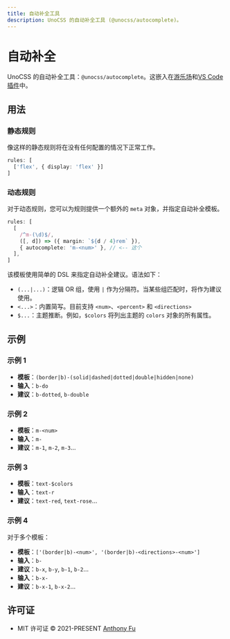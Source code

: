 ```yaml
---
title: 自动补全工具
description: UnoCSS 的自动补全工具 (@unocss/autocomplete)。
---
```


# 自动补全

UnoCSS 的自动补全工具：`@unocss/autocomplete`。这嵌入在<a href="/play" target="_blank" rel="noreferrer">游乐场</a>和[VS Code 插件](/integrations/vscode)中。

## 用法

### 静态规则

像这样的静态规则将在没有任何配置的情况下正常工作。

```ts
rules: [
  ['flex', { display: 'flex' }]
]
```

### 动态规则

对于动态规则，您可以为规则提供一个额外的 `meta` 对象，并指定自动补全模板。

```ts
rules: [
  [
    /^m-(\d)$/,
    ([, d]) => ({ margin: `${d / 4}rem` }),
    { autocomplete: 'm-<num>' }, // <-- 这个
  ],
]
```

该模板使用简单的 DSL 来指定自动补全建议。语法如下：

- `(...|...)`：逻辑 OR 组，使用 `|` 作为分隔符。当某些组匹配时，将作为建议使用。
- `<...>`：内置简写。目前支持 `<num>`、`<percent>` 和 `<directions>`
- `$...`：主题推断。例如，`$colors` 将列出主题的 `colors` 对象的所有属性。

## 示例

### 示例 1

- **模板**：`(border|b)-(solid|dashed|dotted|double|hidden|none)`
- **输入**：`b-do`
- **建议**：`b-dotted`, `b-double`

### 示例 2

- **模板**：`m-<num>`
- **输入**：`m-`
- **建议**：`m-1`, `m-2`, `m-3`…

### 示例 3

- **模板**：`text-$colors`
- **输入**：`text-r`
- **建议**：`text-red`, `text-rose`…

### 示例 4

对于多个模板：

- **模板**：`['(border|b)-<num>', '(border|b)-<directions>-<num>']`
- **输入**：`b-`
- **建议**：`b-x`, `b-y`, `b-1`, `b-2`…
- **输入**：`b-x-`
- **建议**：`b-x-1`, `b-x-2`…

## 许可证

- MIT 许可证 &copy; 2021-PRESENT [Anthony Fu](https://github.com/antfu)
